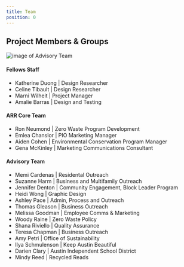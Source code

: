 ```yaml
---
title: Team
position: 0
---
```


## Project Members & Groups

![image of Advisory Team](/uploads/advisory_kickoff_teamshot.JPG)

#### Fellows Staff

* Katherine Duong \| Design Researcher
* Celine Tibault \| Design Researcher
* Marni Wilheit \| Project Manager
* Amalie Barras \| Design and Testing

#### ARR Core Team

* Ron Neumond \| Zero Waste Program Development
* Emlea Chanslor \| PIO Marketing Manager
* Aiden Cohen \| Environmental Conservation Program Manager
* Gena McKinley \| Marketing Communications Consultant

#### Advisory Team

* Memi Cardenas \| Residental Outreach
* Suzanne Harm \| Business and Multifamily Outreach
* Jennifer Denton \| Community Engagement, Block Leader Program
* Heidi Wong \| Graphic Design
* Ashley Pace \| Admin, Process and Outreach
* Thomas Gleason \| Business Outreach
* Melissa Goodman \| Employee Comms & Marketing
* Woody Raine \| Zero Waste Policy
* Shana Riviello \| Quality Assurance
* Teresa Chapman \| Business Outreach
* Amy Petri \| Office of Sustainability
* Ilya Schmulenson \| Keep Austin Beautiful
* Darien Clary \| Austin Independent School District
* Mindy Reed \| Recycled Reads
